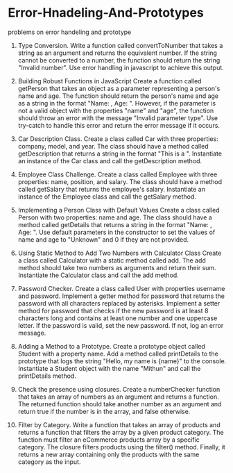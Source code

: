 # Error-Hnadeling-And-Prototypes
problems on error handeling and prototype


1. Type Conversion.
Write a function called convertToNumber that takes a string as an argument and returns the equivalent
number. If the string cannot be converted to a number, the function should return the string "Invalid number".
Use error handling in javascript to achieve this output.

2. Building Robust Functions in JavaScript
Create a function called getPerson that takes an object as a parameter representing a person's name and age.
The function should return the person's name and age as a string in the format "Name: <name>, Age: <age>".
However, if the parameter is not a valid object with the properties "name" and "age", the function should throw
an error with the message "Invalid parameter type". Use try-catch to handle this error and return the error
message if it occurs.

3. Car Description Class.
Create a class called Car with three properties: company, model, and year. The class should have a method
called getDescription that returns a string in the format "This is a <year> <company> <model>". Instantiate an
instance of the Car class and call the getDescription method.

4. Employee Class Challenge.
Create a class called Employee with three properties: name, position, and salary. The class should have a
method called getSalary that returns the employee's salary. Instantiate an instance of the Employee class and
call the getSalary method.

5. Implementing a Person Class with Default Values
Create a class called Person with two properties: name and age. The class should have a method called
getDetails that returns a string in the format "Name: <name>, Age: <age>". Use default parameters in the
constructor to set the values of name and age to "Unknown" and 0 if they are not provided.

6. Using Static Method to Add Two Numbers with Calculator Class
Create a class called Calculator with a static method called add. The add method should take two numbers as
arguments and return their sum. Instantiate the Calculator class and call the add method.

7. Password Checker.
Create a class called User with properties username and password. Implement a getter method for password
that returns the password with all characters replaced by asterisks. Implement a setter method for password
that checks if the new password is at least 8 characters long and contains at least one number and one
uppercase letter. If the password is valid, set the new password. If not, log an error message.

8. Adding a Method to a Prototype.
Create a prototype object called Student with a property name. Add a method called printDetails to the
prototype that logs the string "Hello, my name is {name}" to the console. Instantiate a Student object with the
name "Mithun" and call the printDetails method.

9. Check the presence using closures.
Create a numberChecker function that takes an array of numbers as an argument and returns a function. The
returned function should take another number as an argument and return true if the number is in the array, and
false otherwise.

10. Filter by Category.
Write a function that takes an array of products and returns a function that filters the array by a given product
category. The function must filter an eCommerce products array by a specific category. The closure filters
products using the filter() method. Finally, it returns a new array containing only the products with the same
category as the input.
